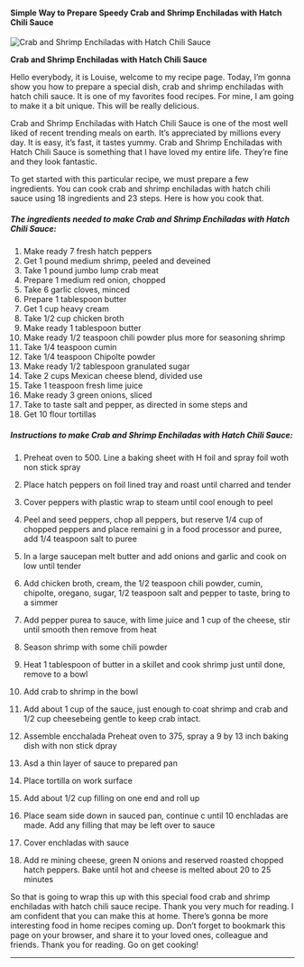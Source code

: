             

#### Simple Way to Prepare Speedy Crab and Shrimp Enchiladas with Hatch Chili Sauce

![Crab and Shrimp Enchiladas with Hatch Chili Sauce](https://img-global.cpcdn.com/recipes/c942c935f4758e0c/751x532cq70/crab-and-shrimp-enchiladas-with-hatch-chili-sauce-recipe-main-photo.jpg)

**Crab and Shrimp Enchiladas with Hatch Chili Sauce**

Hello everybody, it is Louise, welcome to my recipe page. Today, I’m gonna show you how to prepare a special dish, crab and shrimp enchiladas with hatch chili sauce. It is one of my favorites food recipes. For mine, I am going to make it a bit unique. This will be really delicious.

Crab and Shrimp Enchiladas with Hatch Chili Sauce is one of the most well liked of recent trending meals on earth. It’s appreciated by millions every day. It is easy, it’s fast, it tastes yummy. Crab and Shrimp Enchiladas with Hatch Chili Sauce is something that I have loved my entire life. They’re fine and they look fantastic.

To get started with this particular recipe, we must prepare a few ingredients. You can cook crab and shrimp enchiladas with hatch chili sauce using 18 ingredients and 23 steps. Here is how you cook that.

##### The ingredients needed to make Crab and Shrimp Enchiladas with Hatch Chili Sauce:

1.  Make ready 7 fresh hatch peppers
2.  Get 1 pound medium shrimp, peeled and deveined
3.  Take 1 pound jumbo lump crab meat
4.  Prepare 1 medium red onion, chopped
5.  Take 6 garlic cloves, minced
6.  Prepare 1 tablespoon butter
7.  Get 1 cup heavy cream
8.  Take 1/2 cup chicken broth
9.  Make ready 1 tablespoon butter
10.  Make ready 1/2 teaspoon chili powder plus more for seasoning shrimp
11.  Take 1/4 teaspoon cumin
12.  Take 1/4 teaspoon Chipolte powder
13.  Make ready 1/2 tablespoon granulated sugar
14.  Take 2 cups Mexican cheese blend, divided use
15.  Take 1 teaspoon fresh lime juice
16.  Make ready 3 green onions, sliced
17.  Take to taste salt and pepper, as directed in some steps and
18.  Get 10 flour tortillas

##### Instructions to make Crab and Shrimp Enchiladas with Hatch Chili Sauce:

1.  Preheat oven to 500. Line a baking sheet with H foil and spray foil woth non stick spray
2.  Place hatch peppers on foil lined tray and roast until charred and tender

4.  Cover peppers with plastic wrap to steam until cool enough to peel
5.  Peel and seed peppers, chop all peppers, but reserve 1/4 cup of chopped peppers and place remaini g in a food processor and puree, add 1/4 teaspoon salt to puree

7.  In a large saucepan melt butter and add onions and garlic and cook on low until tender
8.  Add chicken broth, cream, the 1/2 teaspoon chili powder, cumin, chipolte, oregano, sugar, 1/2 teaspoon salt and pepper to taste, bring to a simmer
9.  Add pepper purea to sauce, with lime juice and 1 cup of the cheese, stir until smooth then remove from heat
10.  Season shrimp with some chili powder
11.  Heat 1 tablespoon of butter in a skillet and cook shrimp just until done, remove to a bowl
12.  Add crab to shrimp in the bowl
13.  Add about 1 cup of the sauce, just enough to coat shrimp and crab and 1/2 cup cheesebeing gentle to keep crab intact.
14.  Assemble encchalada Preheat oven to 375, spray a 9 by 13 inch baking dish with non stick dpray
15.  Asd a thin layer of sauce to prepared pan
16.  Place tortilla on work surface
17.  Add about 1/2 cup filling on one end and roll up

19.  Place seam side down in sauced pan, continue c until 10 enchladas are made. Add any filling that may be left over to sauce

21.  Cover enchladas with sauce
22.  Add re mining cheese, green N onions and reserved roasted chopped hatch peppers. Bake until hot and cheese is melted about 20 to 25 minutes

So that is going to wrap this up with this special food crab and shrimp enchiladas with hatch chili sauce recipe. Thank you very much for reading. I am confident that you can make this at home. There’s gonna be more interesting food in home recipes coming up. Don’t forget to bookmark this page on your browser, and share it to your loved ones, colleague and friends. Thank you for reading. Go on get cooking!

* * *